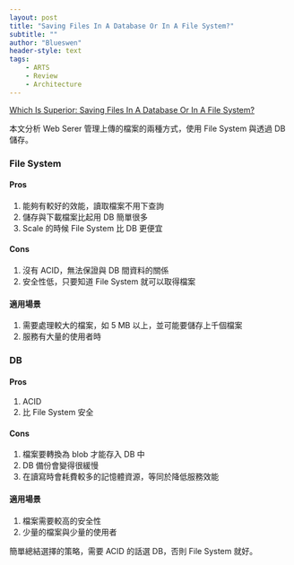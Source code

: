 ```yaml
---
layout: post
title: "Saving Files In A Database Or In A File System?"
subtitle: ""
author: "Blueswen"
header-style: text
tags:
    - ARTS
    - Review
    - Architecture
---
```


[Which Is Superior: Saving Files In A Database Or In A File System?](https://habiletechnologies.com/blog/better-saving-files-database-file-system/)

本文分析 Web Serer 管理上傳的檔案的兩種方式，使用 File System 與透過 DB 儲存。

### File System

#### Pros

1. 能夠有較好的效能，讀取檔案不用下查詢
2. 儲存與下載檔案比起用 DB 簡單很多
3. Scale 的時候 File System 比 DB 更便宜

#### Cons

1. 沒有 ACID，無法保證與 DB 間資料的關係
2. 安全性低，只要知道 File System 就可以取得檔案

#### 適用場景

1. 需要處理較大的檔案，如 5 MB 以上，並可能要儲存上千個檔案
2. 服務有大量的使用者時

### DB

#### Pros

1. ACID
2. 比 File System 安全

#### Cons

1. 檔案要轉換為 blob 才能存入 DB 中
2. DB 備份會變得很緩慢
3. 在讀寫時會耗費較多的記憶體資源，等同於降低服務效能

#### 適用場景

1. 檔案需要較高的安全性
2. 少量的檔案與少量的使用者

簡單總結選擇的策略，需要 ACID 的話選 DB，否則 File System 就好。
